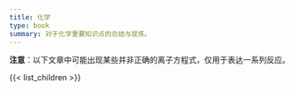 ```yaml
---
title: 化学
type: book
summary: 对于化学重要知识点的总结与提炼。
---
```


**注意**：以下文章中可能出现某些并非正确的离子方程式，仅用于表达一系列反应。

{{< list_children >}}